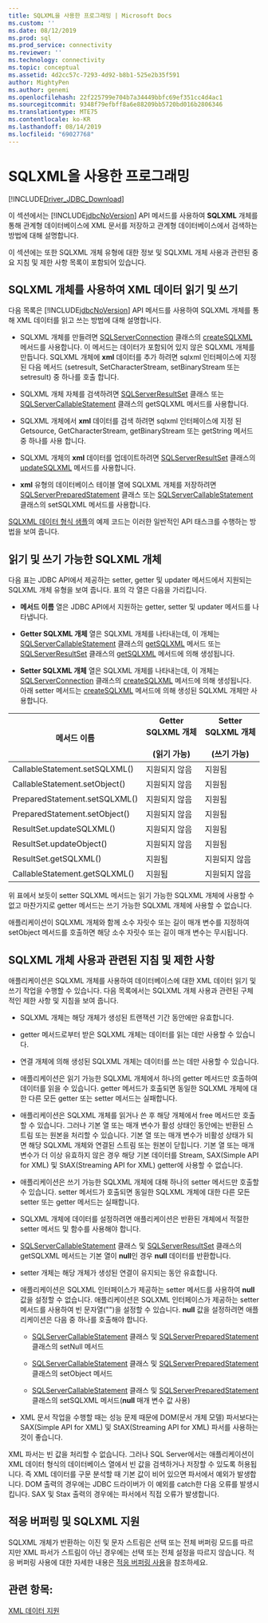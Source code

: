 ```yaml
---
title: SQLXML을 사용한 프로그래밍 | Microsoft Docs
ms.custom: ''
ms.date: 08/12/2019
ms.prod: sql
ms.prod_service: connectivity
ms.reviewer: ''
ms.technology: connectivity
ms.topic: conceptual
ms.assetid: 4d2cc57c-7293-4d92-b8b1-525e2b35f591
author: MightyPen
ms.author: genemi
ms.openlocfilehash: 22f225799e704b7a34449bbfc69ef351cc4d4ac1
ms.sourcegitcommit: 9348f79efbff8a6e88209bb5720bd016b2806346
ms.translationtype: MTE75
ms.contentlocale: ko-KR
ms.lasthandoff: 08/14/2019
ms.locfileid: "69027768"
---
```

# <a name="programming-with-sqlxml"></a>SQLXML을 사용한 프로그래밍
[!INCLUDE[Driver_JDBC_Download](../../includes/driver_jdbc_download.md)]

  이 섹션에서는 [!INCLUDE[jdbcNoVersion](../../includes/jdbcnoversion_md.md)] API 메서드를 사용하여 **SQLXML** 개체를 통해 관계형 데이터베이스에 XML 문서를 저장하고 관계형 데이터베이스에서 검색하는 방법에 대해 설명합니다.  
  
 이 섹션에는 또한 SQLXML 개체 유형에 대한 정보 및 SQLXML 개체 사용과 관련된 중요 지침 및 제한 사항 목록이 포함되어 있습니다.  
  
## <a name="reading-and-writing-xml-data-with-sqlxml-objects"></a>SQLXML 개체를 사용하여 XML 데이터 읽기 및 쓰기  
 다음 목록은 [!INCLUDE[jdbcNoVersion](../../includes/jdbcnoversion_md.md)] API 메서드를 사용하여 SQLXML 개체를 통해 XML 데이터를 읽고 쓰는 방법에 대해 설명합니다.  
  
-   SQLXML 개체를 만들려면 [SQLServerConnection](../../connect/jdbc/reference/sqlserverconnection-class.md) 클래스의 [createSQLXML](../../connect/jdbc/reference/createsqlxml-method-sqlserverconnection.md) 메서드를 사용합니다. 이 메서드는 데이터가 포함되어 있지 않은 SQLXML 개체를 만듭니다. SQLXML 개체에 **xml** 데이터를 추가 하려면 sqlxml 인터페이스에 지정 된 다음 메서드 (setresult, SetCharacterStream, setBinaryStream 또는 setresult) 중 하나를 호출 합니다.  
  
-   SQLXML 개체 자체를 검색하려면 [SQLServerResultSet](../../connect/jdbc/reference/sqlserverresultset-class.md) 클래스 또는 [SQLServerCallableStatement](../../connect/jdbc/reference/sqlservercallablestatement-class.md) 클래스의 getSQLXML 메서드를 사용합니다.  
  
-   SQLXML 개체에서 **xml** 데이터를 검색 하려면 sqlxml 인터페이스에 지정 된 Getsource, GetCharacterStream, getBinaryStream 또는 getString 메서드 중 하나를 사용 합니다.  
  
-   SQLXML 개체의 **xml** 데이터를 업데이트하려면 [SQLServerResultSet](../../connect/jdbc/reference/sqlserverresultset-class.md) 클래스의 [updateSQLXML](../../connect/jdbc/reference/updatesqlxml-method-sqlserverresultset.md) 메서드를 사용합니다.  
  
-   **xml** 유형의 데이터베이스 테이블 열에 SQLXML 개체를 저장하려면 [SQLServerPreparedStatement](../../connect/jdbc/reference/sqlserverpreparedstatement-class.md) 클래스 또는 [SQLServerCallableStatement](../../connect/jdbc/reference/sqlservercallablestatement-class.md) 클래스의 setSQLXML 메서드를 사용합니다.  
  
 [SQLXML 데이터 형식 샘플](../../connect/jdbc/sqlxml-data-type-sample.md)의 예제 코드는 이러한 일반적인 API 태스크를 수행하는 방법을 보여 줍니다.  
  
## <a name="readable-and-writable-sqlxml-objects"></a>읽기 및 쓰기 가능한 SQLXML 개체  
 다음 표는 JDBC API에서 제공하는 setter, getter 및 updater 메서드에서 지원되는 SQLXML 개체 유형을 보여 줍니다. 표의 각 열은 다음을 가리킵니다.  
  
-   **메서드 이름** 열은 JDBC API에서 지원하는 getter, setter 및 updater 메서드를 나타냅니다.  
  
-   **Getter SQLXML 개체** 열은 SQLXML 개체를 나타내는데, 이 개체는 [SQLServerCallableStatement](../../connect/jdbc/reference/sqlservercallablestatement-class.md) 클래스의 [getSQLXML](../../connect/jdbc/reference/getsqlxml-method-sqlservercallablestatement.md) 메서드 또는 [SQLServerResultSet](../../connect/jdbc/reference/sqlserverresultset-class.md) 클래스의 [getSQLXML](../../connect/jdbc/reference/getsqlxml-method-sqlserverresultset.md) 메서드에 의해 생성됩니다.  
  
-   **Setter SQLXML 개체** 열은 SQLXML 개체를 나타내는데, 이 개체는 [SQLServerConnection](../../connect/jdbc/reference/sqlserverconnection-class.md) 클래스의 [createSQLXML](../../connect/jdbc/reference/createsqlxml-method-sqlserverconnection.md) 메서드에 의해 생성됩니다. 아래 setter 메서드는 [createSQLXML](../../connect/jdbc/reference/createsqlxml-method-sqlserverconnection.md) 메서드에 의해 생성된 SQLXML 개체만 사용합니다.  
  
|메서드 이름|Getter SQLXML 개체<br /><br /> (읽기 가능)|Setter SQLXML 개체<br /><br /> (쓰기 가능)|  
|-----------------|-------------------------------------------|-------------------------------------------|  
|CallableStatement.setSQLXML()|지원되지 않음|지원됨|  
|CallableStatement.setObject()|지원되지 않음|지원됨|  
|PreparedStatement.setSQLXML()|지원되지 않음|지원됨|  
|PreparedStatement.setObject()|지원되지 않음|지원됨|  
|ResultSet.updateSQLXML()|지원되지 않음|지원됨|  
|ResultSet.updateObject()|지원되지 않음|지원됨|  
|ResultSet.getSQLXML()|지원됨|지원되지 않음|  
|CallableStatement.getSQLXML()|지원됨|지원되지 않음|  
  
 위 표에서 보듯이 setter SQLXML 메서드는 읽기 가능한 SQLXML 개체에 사용할 수 없고 마찬가지로 getter 메서드는 쓰기 가능한 SQLXML 개체에 사용할 수 없습니다.  
  
 애플리케이션이 SQLXML 개체와 함께 소수 자릿수 또는 길이 매개 변수를 지정하여 setObject 메서드를 호출하면 해당 소수 자릿수 또는 길이 매개 변수는 무시됩니다.  
  
## <a name="guidelines-and-limitations-when-using-sqlxml-objects"></a>SQLXML 개체 사용과 관련된 지침 및 제한 사항  
 애플리케이션은 SQLXML 개체를 사용하여 데이터베이스에 대한 XML 데이터 읽기 및 쓰기 작업을 수행할 수 있습니다. 다음 목록에서는 SQLXML 개체 사용과 관련된 구체적인 제한 사항 및 지침을 보여 줍니다.  
  
-   SQLXML 개체는 해당 개체가 생성된 트랜잭션 기간 동안에만 유효합니다.  
  
-   getter 메서드로부터 받은 SQLXML 개체는 데이터를 읽는 데만 사용할 수 있습니다.  
  
-   연결 개체에 의해 생성된 SQLXML 개체는 데이터를 쓰는 데만 사용할 수 있습니다.  
  
-   애플리케이션은 읽기 가능한 SQLXML 개체에서 하나의 getter 메서드만 호출하여 데이터를 읽을 수 있습니다. getter 메서드가 호출되면 동일한 SQLXML 개체에 대한 다른 모든 getter 또는 setter 메서드는 실패합니다.  
  
-   애플리케이션은 SQLXML 개체를 읽거나 쓴 후 해당 개체에서 free 메서드만 호출할 수 있습니다. 그러나 기본 열 또는 매개 변수가 활성 상태인 동안에는 반환된 스트림 또는 원본을 처리할 수 있습니다. 기본 열 또는 매개 변수가 비활성 상태가 되면 해당 SQLXML 개체와 연결된 스트림 또는 원본이 닫힙니다. 기본 열 또는 매개 변수가 더 이상 유효하지 않은 경우 해당 기본 데이터를 Stream, SAX(Simple API for XML) 및 StAX(Streaming API for XML) getter에 사용할 수 없습니다.  
  
-   애플리케이션은 쓰기 가능한 SQLXML 개체에 대해 하나의 setter 메서드만 호출할 수 있습니다. setter 메서드가 호출되면 동일한 SQLXML 개체에 대한 다른 모든 setter 또는 getter 메서드는 실패합니다.  
  
-   SQLXML 개체에 데이터를 설정하려면 애플리케이션은 반환된 개체에서 적절한 setter 메서드 및 함수를 사용해야 합니다.  
  
-   [SQLServerCallableStatement](../../connect/jdbc/reference/sqlservercallablestatement-class.md) 클래스 및 [SQLServerResultSet](../../connect/jdbc/reference/sqlserverresultset-class.md) 클래스의 getSQLXML 메서드는 기본 열이 **null**인 경우 **null** 데이터를 반환합니다.  
  
-   setter 개체는 해당 개체가 생성된 연결이 유지되는 동안 유효합니다.  
  
-   애플리케이션은 SQLXML 인터페이스가 제공하는 setter 메서드를 사용하여 **null** 값을 설정할 수 없습니다. 애플리케이션은 SQLXML 인터페이스가 제공하는 setter 메서드를 사용하여 빈 문자열(&quot;&quot;)을 설정할 수 있습니다. **null** 값을 설정하려면 애플리케이션은 다음 중 하나를 호출해야 합니다.  
  
    -   [SQLServerCallableStatement](../../connect/jdbc/reference/sqlservercallablestatement-class.md) 클래스 및 [SQLServerPreparedStatement](../../connect/jdbc/reference/sqlserverpreparedstatement-class.md) 클래스의 setNull 메서드  
  
    -   [SQLServerCallableStatement](../../connect/jdbc/reference/sqlservercallablestatement-class.md) 클래스 및 [SQLServerPreparedStatement](../../connect/jdbc/reference/sqlserverpreparedstatement-class.md) 클래스의 setObject 메서드  
  
    -   [SQLServerCallableStatement](../../connect/jdbc/reference/sqlservercallablestatement-class.md) 클래스 및 [SQLServerPreparedStatement](../../connect/jdbc/reference/sqlserverpreparedstatement-class.md) 클래스의 setSQLXML 메서드(**null** 매개 변수 값 사용)  
  
-   XML 문서 작업을 수행할 때는 성능 문제 때문에 DOM(문서 개체 모델) 파서보다는 SAX(Simple API for XML) 및 StAX(Streaming API for XML) 파서를 사용하는 것이 좋습니다.  
  
 XML 파서는 빈 값을 처리할 수 없습니다. 그러나 SQL Server에서는 애플리케이션이 XML 데이터 형식의 데이터베이스 열에서 빈 값을 검색하거나 저장할 수 있도록 허용됩니다. 즉 XML 데이터를 구문 분석할 때 기본 값이 비어 있으면 파서에서 예외가 발생합니다. DOM 출력의 경우에는 JDBC 드라이버가 이 예외를 catch한 다음 오류를 발생시킵니다. SAX 및 Stax 출력의 경우에는 파서에서 직접 오류가 발생합니다.  
  
## <a name="adaptive-buffering-and-sqlxml-support"></a>적응 버퍼링 및 SQLXML 지원  
 SQLXML 개체가 반환하는 이진 및 문자 스트림은 선택 또는 전체 버퍼링 모드를 따르지만 XML 파서가 스트림이 아닌 경우에는 선택 또는 전체 설정을 따르지 않습니다. 적응 버퍼링 사용에 대한 자세한 내용은 [적응 버퍼링 사용](../../connect/jdbc/using-adaptive-buffering.md)을 참조하세요.  
  
## <a name="see-also"></a>관련 항목:  
 [XML 데이터 지원](../../connect/jdbc/supporting-xml-data.md)  
  
  
